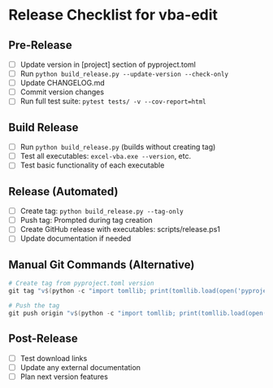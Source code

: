 # Release Checklist for vba-edit

## Pre-Release
- [ ] Update version in [project] section of pyproject.toml
- [ ] Run `python build_release.py --update-version --check-only` 
- [ ] Update CHANGELOG.md
- [ ] Commit version changes
- [ ] Run full test suite: `pytest tests/ -v --cov-report=html`

## Build Release
- [ ] Run `python build_release.py` (builds without creating tag)
- [ ] Test all executables: `excel-vba.exe --version`, etc.
- [ ] Test basic functionality of each executable

## Release (Automated)
- [ ] Create tag: `python build_release.py --tag-only`
- [ ] Push tag: Prompted during tag creation
- [ ] Create GitHub release with executables: scripts/release.ps1
- [ ] Update documentation if needed

## Manual Git Commands (Alternative)
```powershell
# Create tag from pyproject.toml version
git tag "v$(python -c "import tomllib; print(tomllib.load(open('pyproject.toml', 'rb'))['project']['version'])")"

# Push the tag
git push origin "v$(python -c "import tomllib; print(tomllib.load(open('pyproject.toml', 'rb'))['project']['version'])")"
```

## Post-Release  
- [ ] Test download links
- [ ] Update any external documentation
- [ ] Plan next version features